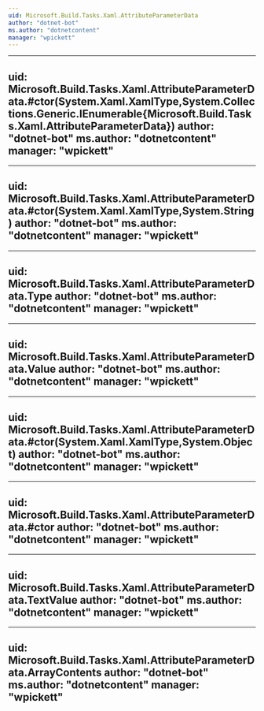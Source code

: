 ```yaml
---
uid: Microsoft.Build.Tasks.Xaml.AttributeParameterData
author: "dotnet-bot"
ms.author: "dotnetcontent"
manager: "wpickett"
---
```


---
uid: Microsoft.Build.Tasks.Xaml.AttributeParameterData.#ctor(System.Xaml.XamlType,System.Collections.Generic.IEnumerable{Microsoft.Build.Tasks.Xaml.AttributeParameterData})
author: "dotnet-bot"
ms.author: "dotnetcontent"
manager: "wpickett"
---

---
uid: Microsoft.Build.Tasks.Xaml.AttributeParameterData.#ctor(System.Xaml.XamlType,System.String)
author: "dotnet-bot"
ms.author: "dotnetcontent"
manager: "wpickett"
---

---
uid: Microsoft.Build.Tasks.Xaml.AttributeParameterData.Type
author: "dotnet-bot"
ms.author: "dotnetcontent"
manager: "wpickett"
---

---
uid: Microsoft.Build.Tasks.Xaml.AttributeParameterData.Value
author: "dotnet-bot"
ms.author: "dotnetcontent"
manager: "wpickett"
---

---
uid: Microsoft.Build.Tasks.Xaml.AttributeParameterData.#ctor(System.Xaml.XamlType,System.Object)
author: "dotnet-bot"
ms.author: "dotnetcontent"
manager: "wpickett"
---

---
uid: Microsoft.Build.Tasks.Xaml.AttributeParameterData.#ctor
author: "dotnet-bot"
ms.author: "dotnetcontent"
manager: "wpickett"
---

---
uid: Microsoft.Build.Tasks.Xaml.AttributeParameterData.TextValue
author: "dotnet-bot"
ms.author: "dotnetcontent"
manager: "wpickett"
---

---
uid: Microsoft.Build.Tasks.Xaml.AttributeParameterData.ArrayContents
author: "dotnet-bot"
ms.author: "dotnetcontent"
manager: "wpickett"
---
